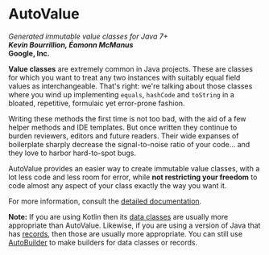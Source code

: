 # AutoValue

*Generated immutable value classes for Java 7+* <br />
***Kevin Bourrillion, Éamonn McManus*** <br />
**Google, Inc.**

**Value classes** are extremely common in Java projects. These are classes for
which you want to treat any two instances with suitably equal field values as
interchangeable. That's right: we're talking about those classes where you wind
up implementing `equals`, `hashCode` and `toString` in a bloated, repetitive,
formulaic yet error-prone fashion.

Writing these methods the first time is not too bad, with the aid of a few
helper methods and IDE templates. But once written they continue to burden
reviewers, editors and future readers. Their wide expanses of boilerplate
sharply decrease the signal-to-noise ratio of your code... and they love to
harbor hard-to-spot bugs.

AutoValue provides an easier way to create immutable value classes, with a lot
less code and less room for error, while **not restricting your freedom** to
code almost any aspect of your class exactly the way you want it.

For more information, consult the
[detailed documentation](userguide/index.md).

**Note:** If you are using Kotlin then its
[data classes](https://kotlinlang.org/docs/data-classes.html) are usually more
appropriate than AutoValue. Likewise, if you are using a version of Java that
has [records](https://docs.oracle.com/en/java/javase/16/language/records.html),
then those are usually more appropriate. You can still use
[AutoBuilder](userguide/autobuilder.md)
to make builders for data classes or records.

